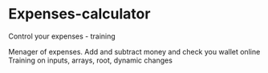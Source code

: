 # Expenses-calculator
Control your expenses - training

Menager of expenses. Add and subtract money and check you wallet online
Training on inputs, arrays, root, dynamic changes
